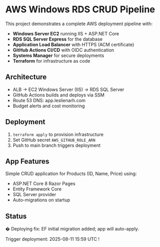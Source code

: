 # AWS Windows RDS CRUD Pipeline

This project demonstrates a complete AWS deployment pipeline with:

- **Windows Server EC2** running IIS + ASP.NET Core
- **RDS SQL Server Express** for the database
- **Application Load Balancer** with HTTPS (ACM certificate)
- **GitHub Actions CI/CD** with OIDC authentication
- **Systems Manager** for secure deployments
- **Terraform** for infrastructure as code

## Architecture

- ALB → EC2 Windows Server (IIS) → RDS SQL Server
- GitHub Actions builds and deploys via SSM
- Route 53 DNS: app.leslienarh.com
- Budget alerts and cost monitoring

## Deployment

1. `terraform apply` to provision infrastructure
2. Set GitHub secret `AWS_GITHUB_ROLE_ARN`
3. Push to main branch triggers deployment

## App Features

Simple CRUD application for Products (ID, Name, Price) using:
- ASP.NET Core 8 Razor Pages
- Entity Framework Core
- SQL Server provider
- Auto-migrations on startup

## Status

� Deploying fix: EF initial migration added; app will auto-apply.

Trigger deployment: 2025-08-11 15:59 UTC !